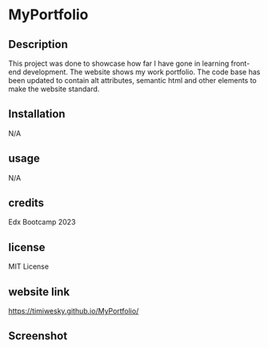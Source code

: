 # MyPortfolio

## Description 

This project was done to showcase how far I have gone in learning front-end development. The website shows my work portfolio. The code base has been updated to contain alt attributes, semantic html and other elements to make the website standard.

## Installation 

N/A

## usage 

N/A

## credits

Edx Bootcamp 2023

## license 

MIT License

## website link 

https://timiwesky.github.io/MyPortfolio/

## Screenshot
